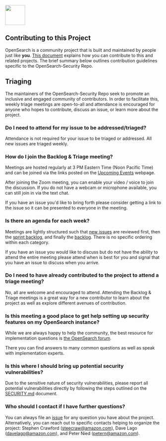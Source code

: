 <img src="https://opensearch.org/assets/img/opensearch-logo-themed.svg" height="64px">

## Contributing to this Project

OpenSearch is a community project that is built and maintained by people just like **you**.
[This document](https://github.com/opensearch-project/.github/blob/main/CONTRIBUTING.md) explains how you can contribute to this and related projects.
The brief summary below outlines contribution guidelines specific to the OpenSearch-Security Repo.

## Triaging

The maintainers of the OpenSearch-Security Repo seek to promote an inclusive and engaged community of contributors. In order to facilitate this, weekly triage meetings are open-to-all and attendance is encouraged for anyone who hopes to contribute, discuss an issue, or learn more about the project.

### Do I need to attend for my issue to be addressed/triaged?

Attendance is not required for your issue to be triaged or addressed. All new issues are triaged weekly.

### How do I join the Backlog & Triage meeting?
  
Meetings are hosted regularly at 3 PM Eastern Time (Noon Pacific Time) and can be joined via the links posted on the [Upcoming Events](https://opensearch.org/events) webpage.

After joining the Zoom meeting, you can enable your video / voice to join the discussion.  If you do not have a webcam or microphone available, you can still join in via the text chat.
    
If you have an issue you'd like to bring forth please consider getting a link to the issue so it can be presented to everyone in the meeting.

### Is there an agenda for each week? 

Meetings are lightly structured such that [new issues](https://github.com/opensearch-project/security/issues?q=is%3Aissue+is%3Aopen+label%3Auntriaged) are reviewed first, then the [sprint backlog](https://github.com/opensearch-project/security/issues?q=is%3Aissue+is%3Aopen+label%3A%22sprint+backlog%22), and finally the [backlog](https://github.com/opensearch-project/security/issues?q=is%3Aissue+is%3Aopen+label%3Atriaged+-label%3A%22sprint+backlog%22). There is no specific ordering within each category. 

If you have an issue you would like to discuss but do not have the ability to attend the entire meeting please attend when is best for you and signal that you have an issue to discuss when you arrive. 

### Do I need to have already contributed to the project to attend a triage meeting?
 
No, all are welcome and encouraged to attend. Attending the Backlog & Triage meetings is a great way for a new contributor to learn about the project as well as explore different avenues of contribution. 

### Is this meeting a good place to get help setting up security features on my OpenSearch instance?

While we are always happy to help the community, the best resource for implementation questions is [the OpenSearch forum](https://forum.opensearch.org/c/security/3).

There you can find answers to many common questions as well as speak with implementation experts. 

### Is this where I should bring up potential security vulnerabilities?

Due to the sensitive nature of security vulnerabilities, please report all potential vulnerabilities directly by following the steps outlined on the [SECURITY.md](https://github.com/opensearch-project/security/blob/main/SECURITY.md) document.

### Who should I contact if I have further questions? 
  
You can always file an [issue](https://github.com/opensearch-project/security/tree/a57fd0a745a398b1fb7ba005bda44d0e55f5fc88/.github/ISSUE_TEMPLATE) for any question you have about the project. Alternatively, you can reach out to specific contacts helping to organize the project: Stephen Crawford (steecraw@amazon.com), Dave Lago (davelago@amazon.com), and Peter Nied (petern@amazon.com).

